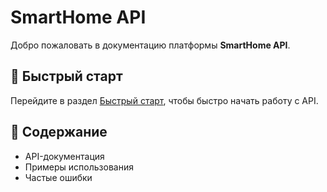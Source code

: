 # SmartHome API

Добро пожаловать в документацию платформы **SmartHome API**.

## 📜 Быстрый старт

Перейдите в раздел [Быстрый старт](getting-started.md), чтобы быстро начать работу с API.

## 📖 Содержание

- API-документация
- Примеры использования
- Частые ошибки